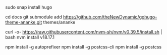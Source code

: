 sudo snap install hugo

cd docs
git submodule add https://github.com/theNewDynamic/gohugo-theme-ananke.git themes/ananke

curl -o- https://raw.githubusercontent.com/nvm-sh/nvm/v0.39.5/install.sh | bash
nvm install v18.17.1

npm install -g autoprefixer
npm install -g postcss-cli
npm install -g postcss